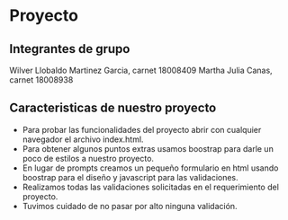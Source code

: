 # Proyecto #

## Integrantes de grupo ##
Wilver Llobaldo Martinez Garcia, carnet 18008409
Martha Julia Canas, carnet 18008938

## Caracteristicas de nuestro proyecto ##
*   Para probar las funcionalidades del proyecto abrir con cualquier navegador el archivo index.html.
*	Para obtener algunos puntos extras usamos boostrap para darle un poco de estilos a nuestro proyecto.
*	En lugar de prompts creamos un pequeño formulario en html usando boostrap para el diseño y javascript para las validaciones.
*	Realizamos todas las validaciones solicitadas en el requerimiento del proyecto.
*	Tuvimos cuidado de no pasar por alto ninguna validación.
